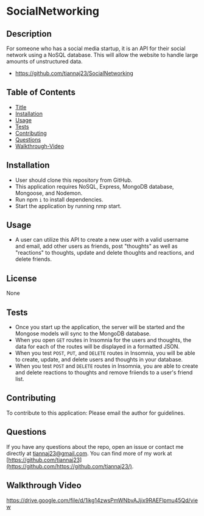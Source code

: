 # SocialNetworking

## Description
For someone who has a social media startup, it is an API for their social network using a NoSQL database. This will allow the website to handle large amounts of unstructured data.

- https://github.com/tiannaj23/SocialNetworking


## Table of Contents
- [Title](#title)
- [Installation](#installation)
- [Usage](#usage)
- [Tests](#tests)
- [Contributing](#contributing)
- [Questions](#questions)
- [Walkthrough-Video](#walkthrough-video)


## Installation
- User should clone this repository from GitHub.
- This application requires NoSQL, Express, MongoDB database, Mongoose, and Nodemon.
- Run npm `i` to install dependencies.
- Start the application by running nmp start.

## Usage
- A user can utilize this API to create a new user with a valid username and email, add other users as friends, post "thoughts" as well as "reactions" to thoughts, update and delete thoughts and reactions, and delete friends.

## License
None

## Tests
- Once you start up the application, the server will be started and the Mongose models will sync to the MongoDB database.
- When you open `GET` routes in Insomnia for the users and thoughts, the data for each of the routes will be displayed in a formatted JSON.
- When you test `POST`, `PUT`, and `DELETE` routes in Insomnia, you will be able to create, update, and delete users and thoughts in your database.
- When you test `POST` and `DELETE` routes in Insomnia, you are able to create and delete reactions to thoughts and remove friiends to a user's friend list.

## Contributing
To contribute to this application: Please email the author for guidelines.

## Questions
If you have any questions about the repo, open an issue or contact me directly at tiannaj23@gmail.com. You can find more of my work at [https://github.com/tiannaj23](https://github.com/https://github.com/tiannaj23/).

## Walkthrough Video

https://drive.google.com/file/d/1ikg14zwsPmWNbvAJjix9RAEFlpmu45Qd/view
